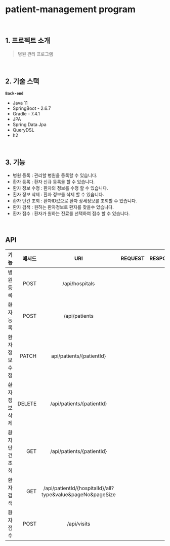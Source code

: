 
# patient-management program 

<br>

## 1. 프로젝트 소개<br/>
> 병원 관리 프로그램<br/>

<br>

## 2. 기술 스택
**`Back-end`**
- Java 11 
- SpringBoot - 2.6.7
- Gradle - 7.4.1
- JPA
- Spring Data Jpa
- QueryDSL
- h2

<br>

## 3. 기능
- 병원 등록 : 관리할 병원을 등록할 수 있습니다.
- 환자 등록 : 환자 신규 등록을 할 수 있습니다.
- 환자 정보 수정 : 환자의 정보를 수정 할 수 있습니다.
- 환자 정보 삭제 : 환자 정보를 삭제 할 수 있습니다.
- 환자 단건 조회 : 환자ID값으로 환자 상세정보를 조회할 수 있습니다.
- 환자 검색 : 원하는 환자정보로 환자를 찾을수 있습니다.
- 환자 접수 : 환자가 원하는 진료를 선택하여 접수 할 수 있습니다.

<br>

## API

| 기능       |     메서드 |            URI             | REQUEST | RESPONSE |
|:---------|--------:|:--------------------------:|---------|----------|
| 병원 등록     |    POST |       /api/hospitals        |         |          |
| 환자 등록      |    POST |         /api/patients         |         |          |
| 환자 정보 수정 |     PATCH |         api/patients/{patientId}          |         |          |
| 환자 정보 삭제   |    DELETE |         /api/patients/{patientId}         |         |          |
| 환자 단건 조회   |     GET |    /api/patients/{patientId}    |         |          |
| 환자 검색   |  GET |    /api/patientId/{hospitalId}/all?type&value&pageNo&pageSize    |         |          |
| 환자 접수      |    POST | /api/visits  |         |          |








